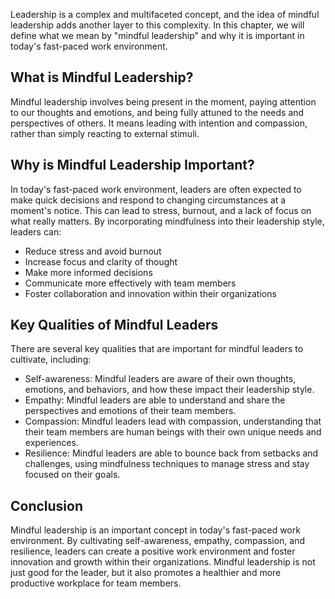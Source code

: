 
Leadership is a complex and multifaceted concept, and the idea of mindful leadership adds another layer to this complexity. In this chapter, we will define what we mean by "mindful leadership" and why it is important in today's fast-paced work environment.

What is Mindful Leadership?
---------------------------

Mindful leadership involves being present in the moment, paying attention to our thoughts and emotions, and being fully attuned to the needs and perspectives of others. It means leading with intention and compassion, rather than simply reacting to external stimuli.

Why is Mindful Leadership Important?
------------------------------------

In today's fast-paced work environment, leaders are often expected to make quick decisions and respond to changing circumstances at a moment's notice. This can lead to stress, burnout, and a lack of focus on what really matters. By incorporating mindfulness into their leadership style, leaders can:

* Reduce stress and avoid burnout
* Increase focus and clarity of thought
* Make more informed decisions
* Communicate more effectively with team members
* Foster collaboration and innovation within their organizations

Key Qualities of Mindful Leaders
--------------------------------

There are several key qualities that are important for mindful leaders to cultivate, including:

* Self-awareness: Mindful leaders are aware of their own thoughts, emotions, and behaviors, and how these impact their leadership style.
* Empathy: Mindful leaders are able to understand and share the perspectives and emotions of their team members.
* Compassion: Mindful leaders lead with compassion, understanding that their team members are human beings with their own unique needs and experiences.
* Resilience: Mindful leaders are able to bounce back from setbacks and challenges, using mindfulness techniques to manage stress and stay focused on their goals.

Conclusion
----------

Mindful leadership is an important concept in today's fast-paced work environment. By cultivating self-awareness, empathy, compassion, and resilience, leaders can create a positive work environment and foster innovation and growth within their organizations. Mindful leadership is not just good for the leader, but it also promotes a healthier and more productive workplace for team members.
